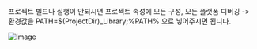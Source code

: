프로젝트 빌드나 실행이 안되시면 프로젝트 속성에 모든 구성, 모든 플랫폼 디버깅 -> 환경값을 PATH=$(ProjectDir)_Library;%PATH% 으로 넣어주시면 됩니다. 

![image](https://github.com/DongHyun96/DX_CrazyArcade_PortFolio/assets/50581769/4c79baa6-dd22-4a95-b98d-6ea76684553c)

